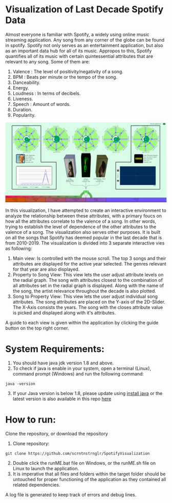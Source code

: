 # Visualization of Last Decade Spotify Data

Almost everyone is familiar with Spotify, a widely using online music streaming application. Any song from any corner of the globe can be found in spotify. Spotify not only serves as an entertainment application, but also as an important data hub for all of its music. Appropos to this, Spotify quantifies all of its music with certain quintessential attributes that are relevant to any song. Some of them are:
1. Valence : The level of positivity/negativity of a song.
2. BPM : Beats per minute or the tempo of the song.
3. Danceability.
4. Energy.
5. Loudness : In terms of decibels.
6. Liveness.
7. Speech : Amount of words.
8. Duration.
9. Popularity.

![Main image](https://github.com/scrntnstrnglr/SpotifyVisualization/blob/master/readmeimages/mainImage.png)

In this visualization, I have attempted to create an interactive environment to analyze the relationship between these attributes, with a primary foucs on how all the attributes correlate to the valence of a song. In other words, trying to establish the level of dependence of the other attributes to the valence of a song. The visualization also serves other purposes. It is built on all the songs that Spotify has deemed popular in the last decade that is from 2010-2019. The visualization is divided into 3 separate interactive vies as following:
1. Main view: Is controlled with the mouse scroll. The top 3 songs and their attributes are displayed for the active year selected. The genres relevant for that year are also displayed.
2. Property to Song View: This view lets the user adjust attribute levels on the radial graph. The song with attributes closest to the combination of all attributes set in the radial graph is displayed. Along with the name of the song, the artist relevance throughout the decade is also plotted.
3. Song to Property View: This view lets the user adjust individual song attributes. The song attributes are placed on the Y-axis of the 2D-Slider. The X-Axis consists the years. The song with the closes attribute value is picked and displayed along with it's attributes.

A guide to each view is given within the application by clicking the guide button on the top right corner.


# System Requirements:
1. You should have java jdk version 1.8 and above. 
2. To check if java is enable in your system, open a terminal (Linux), command prompt (Windows) and run the following command:

```
java -version
```
3. If your Java version is below 1.8, please update using [install java](https://java.com/en/download/manual.jsp) or the latest version is also available in this repo [here](https://github.com/scrntnstrnglr/SpotifyVisualization/tree/master/install)

# How to run:

Clone the repository, or download the repository 

1. Clone repository:
```
git clone https://github.com/scrntnstrnglr/SpotifyVisualization
```
2. Double click the runME.bat file on Windows, or the runME.sh file on Linux to launch the application.
4. It is imperative that all files and folders within the target folder should be untouched for proper functioning of the application as they contained all related dependencies.

A log file is generated to keep track of errors and debug lines.